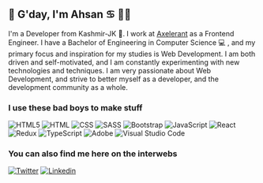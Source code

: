 ## 👋 G'day, I'm Ahsan ♋︎ 🦸‍♂

I'm a Developer from Kashmir-JK 🌄. I work at [Axelerant](https://www.axelerant.com/) as a Frontend Engineer. I have a Bachelor of Engineering in Computer Science 💻 , and my primary focus and inspiration for my studies is Web Development. I am both driven and self-motivated, and I am constantly experimenting with new technologies and techniques. I am very passionate about Web Development, and strive to better myself as a developer, and the development community as a whole.

### I use these bad boys to make stuff

<img alt="HTML5" src="https://img.shields.io/badge/html5%20-%23E34F26.svg?&style=for-the-badge&logo=html5&logoColor=white"/> <img alt="HTML" src="https://img.shields.io/badge/css3%20-%231572B6.svg?&style=for-the-badge&logo=css3&logoColor=white"/> <img alt="CSS" src="https://img.shields.io/badge/SASS%20-hotpink.svg?&style=for-the-badge&logo=SASS&logoColor=white"/> <img alt="SASS" src="https://img.shields.io/badge/bootstrap%20-7952B3.svg?&style=for-the-badge&logo=bootstrap&logoColor=white"/> <img alt="Bootstrap" src="https://img.shields.io/badge/Ant%20design%20-0170FE.svg?&style=for-the-badge&logo=ant-design&logoColor=white"/> <img alt="JavaScript" src="https://img.shields.io/badge/javascript%20-%23323330.svg?&style=for-the-badge&logo=javascript&logoColor=%23F7DF1E"/> <img alt="React" src="https://img.shields.io/badge/react%20-%2320232a.svg?&style=for-the-badge&logo=react&logoColor=%2361DAFB"/> <img alt="Redux" src="https://img.shields.io/badge/redux%20-%23593d88.svg?&style=for-the-badge&logo=redux&logoColor=white"/> <img alt="TypeScript" src="https://img.shields.io/badge/typescript%20-%23007ACC.svg?&style=for-the-badge&logo=typescript&logoColor=white"/> <img alt="Adobe" src="https://img.shields.io/badge/adobe%20-%23FF0000.svg?&style=for-the-badge&logo=adobe&logoColor=white"/> <img alt="Visual Studio Code" src="https://img.shields.io/badge/Visual%20Studio%20Code-0078d7.svg?&style=for-the-badge&logo=visual-studio-code&logoColor=white"/>

### You can also find me here on the interwebs

[<img alt="Twitter" src="https://img.shields.io/badge/Ahsan_%20-%231DA1F2.svg?&style=for-the-badge&logo=Twitter&logoColor=white"/>](https://twitter.com/ehsan_n95) [<img alt="Linkedin" src="https://img.shields.io/badge/linkedin%20-0A66C2?style=for-the-badge&logo=linkedin&logoColor=white"/>](https://linkedin.com/in/ehsan-n95)


<!--
**ehsann95/ehsann95** is a ✨ _special_ ✨ repository because its `README.md` (this file) appears on your GitHub profile.

Here are some ideas to get you started:

- 🔭 I’m currently working on ...
- 🌱 I’m currently learning ...
- 👯 I’m looking to collaborate on ...
- 🤔 I’m looking for help with ...
- 💬 Ask me about ...
- 📫 How to reach me: ...
- 😄 Pronouns: ...
- ⚡ Fun fact: ...
-->
